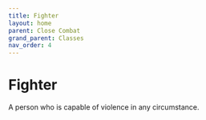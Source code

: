 ```yaml
---
title: Fighter
layout: home
parent: Close Combat
grand_parent: Classes
nav_order: 4
---
```


# Fighter
A person who is capable of violence in any circumstance.